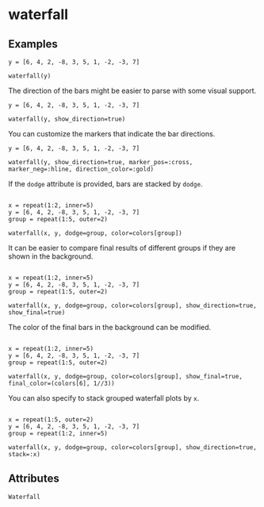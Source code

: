# waterfall


## Examples

```@figure
y = [6, 4, 2, -8, 3, 5, 1, -2, -3, 7]

waterfall(y)
```

The direction of the bars might be easier to parse with some visual support.

```@figure
y = [6, 4, 2, -8, 3, 5, 1, -2, -3, 7]

waterfall(y, show_direction=true)
```

You can customize the markers that indicate the bar directions.

```@figure
y = [6, 4, 2, -8, 3, 5, 1, -2, -3, 7]

waterfall(y, show_direction=true, marker_pos=:cross, marker_neg=:hline, direction_color=:gold)
```

If the `dodge` attribute is provided, bars are stacked by `dodge`.

```@figurecolors = Makie.wong_colors()

x = repeat(1:2, inner=5)
y = [6, 4, 2, -8, 3, 5, 1, -2, -3, 7]
group = repeat(1:5, outer=2)

waterfall(x, y, dodge=group, color=colors[group])
```

It can be easier to compare final results of different groups if they are shown in the background.

```@figurecolors = Makie.wong_colors()

x = repeat(1:2, inner=5)
y = [6, 4, 2, -8, 3, 5, 1, -2, -3, 7]
group = repeat(1:5, outer=2)

waterfall(x, y, dodge=group, color=colors[group], show_direction=true, show_final=true)
```

The color of the final bars in the background can be modified.

```@figurecolors = Makie.wong_colors()

x = repeat(1:2, inner=5)
y = [6, 4, 2, -8, 3, 5, 1, -2, -3, 7]
group = repeat(1:5, outer=2)

waterfall(x, y, dodge=group, color=colors[group], show_final=true, final_color=(colors[6], 1//3))
```

You can also specify to stack grouped waterfall plots by `x`.

```@figurecolors = Makie.wong_colors()

x = repeat(1:5, outer=2)
y = [6, 4, 2, -8, 3, 5, 1, -2, -3, 7]
group = repeat(1:2, inner=5)

waterfall(x, y, dodge=group, color=colors[group], show_direction=true, stack=:x)
```

## Attributes

```@attrdocs
Waterfall
```